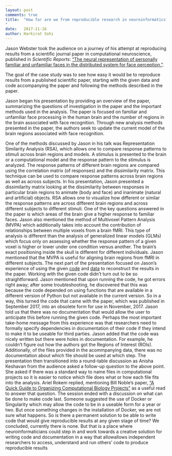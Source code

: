 ```yaml
---
layout: post
comments: true
title:  "How far are we from reproducible research in neuroinformatics? – A case study
"
date:   2017-11-16
author: Harkirat Sohi
---
```


Jason Webster took the audience on a journey of his attempt at reproducing
results from a scientific journal paper in computational neuroscience,
published in *Scientific Reports*: [“The neural representation of personally familiar and unfamiliar faces in the distributed system for face perception.”](https://www.nature.com/articles/s41598-017-12559-1).

The goal of the case study was to see how easy it would be to reproduce
results from a published scientific paper, starting with the given data and
code accompanying the paper and following the methods described in the paper.

Jason began his presentation by providing an overview of the paper, summarizing
the questions of investigation in the paper and the important methods used in
the analysis. The paper is focused on familiar and unfamiliar face processing in
the human brain and the number of regions in the brain associated with face
recognition. Through new analysis methods presented in the paper, the authors
seek to update the current model of the brain regions associated with face
recognition.

One of the methods discussed by Jason in his talk was Representation Similarity
Analysis (RSA), which allows one to compare response patterns to stimuli across
brain regions and models. A stimulus is presented to the brain or a
computational model and the response pattern to the stimulus is analyzed. The
response patterns of different brain regions are compared using the correlation
matrix (of responses) and the dissimilarity matrix. This technique can be used
to compare response patterns across brain regions as well as across subjects. In
his presentation, Jason presented a dissimilarity matrix looking at the
dissimilarity between responses in particular brain regions to animate (body and
face) and inanimate (natural and artificial) objects. RSA allows one to
visualize how different or similar the response patterns are across different
brain regions and across different subjects to different stimuli. One of the key
questions answered in the paper is which areas of the brain give a higher
response to familiar faces. Jason also mentioned the method of Multivoxel
Pattern Analysis (MVPA) which additionally takes into account the contribution
of relationships between multiple voxels from a brain fMRI. This type of
analysis is different than the analysis of generalized linear models (GLMs)
which focus only on assessing whether the response pattern of a given voxel is
higher or lower under one condition versus another. The brain’s exact
positioning inside the skull is different for different individuals. Jason
mentioned that the MVPA is useful for aligning brain regions from fMRI in
different subjects. The next part of the presentation focused on Jason’s
experience of using the given [code](https://github.com/mvdoc/famface) and [data](http://datasets.datalad.org/?dir=/labs/gobbini/famface/data)
to reconstruct the results in the paper. Working with the given code didn’t turn
out to be so straightforward. Jason mentioned that upon running the code, he got
errors right away; after some troubleshooting, he discovered that this was
because the code depended on using functions that are available in a different
version of Python but not available in the current version. So in a way, this
turned the code that came with the paper, which was published in September 2017,
into an obsolete form for use in November, 2017. Jason told us that there was no
documentation that would allow the user to anticipate this before running the
given code. Perhaps the most important take-home message from this experience
was that researchers need to formally specify dependencies in documentation of
their code if they intend to make it to be useable for third parties. Jason
added that the code was nicely written but there were holes in documentation.
For example, he couldn’t figure out how the authors got the Regions of Interest
(ROIs). Additionally, of the files provided in the acommpanying data, there was
no documentation about which file should be used at which step. The presentation
then transitioned into a round-table discussion as Anisha Keshavan from the
audience asked a follow-up question to the above point. She asked if there was a
standard way to name files in computational projects so it is easier to notice
which file does what or how each file fits into the analysis. Ariel Rokem
replied, mentioning Bill Noble’s paper,
[“A Quick Guide to Organizing
Computational Biology Projects”](http://journals.plos.org/ploscompbiol/article?id=10.1371/journal.pcbi.1000424)
as a useful read to answer that question. The session ended with a discussion on
what can be done to make code last. Someone suggested the use of Docker or
Singularity which may allow the code to be in a useable form for a year or two.
But once something changes in the installation of Docker, we are not sure what
happens. So is there a permanent solution to be able to write code that would
give reproducible results at any given stage of time? We concluded, currently
there is none. But that is a place where neuroinformaticians could step in and
work towards a creative solution for writing code and documentation in a way
that allowallows independent researchers to access, understand and run others’
code to produce reproducible results
